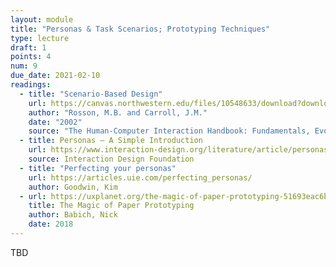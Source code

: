 ```yaml
---
layout: module
title: "Personas & Task Scenarios; Prototyping Techniques"
type: lecture
draft: 1
points: 4
num: 9
due_date: 2021-02-10
readings:
  - title: "Scenario-Based Design"
    url: https://canvas.northwestern.edu/files/10548633/download?download_frd=1
    author: "Rosson, M.B. and Carroll, J.M."
    date: "2002"
    source: "The Human-Computer Interaction Handbook: Fundamentals, Evolving Technologies and Emerging Applications"
  - title: Personas – A Simple Introduction
    url: https://www.interaction-design.org/literature/article/personas-why-and-how-you-should-use-them
    source: Interaction Design Foundation
  - title: "Perfecting your personas"
    url: https://articles.uie.com/perfecting_personas/
    author: Goodwin, Kim
  - url: https://uxplanet.org/the-magic-of-paper-prototyping-51693eac6bc3
    title: The Magic of Paper Prototyping
    author: Babich, Nick
    date: 2018
---
```

TBD